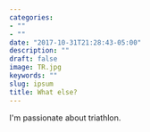 ```yaml
---
categories:
- ""
- ""
date: "2017-10-31T21:28:43-05:00"
description: ""
draft: false
image: TR.jpg
keywords: ""
slug: ipsum
title: What else? 
---
```


I'm passionate about triathlon. 